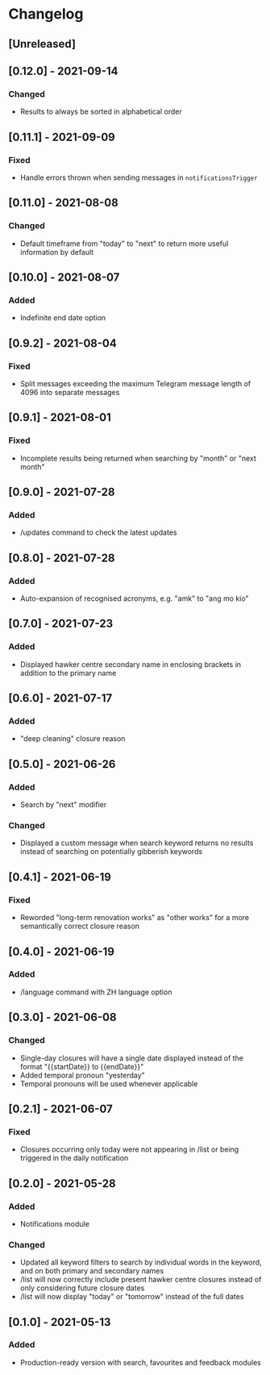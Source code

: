 # Changelog

## [Unreleased]

## [0.12.0] - 2021-09-14

### Changed

- Results to always be sorted in alphabetical order

## [0.11.1] - 2021-09-09

### Fixed

- Handle errors thrown when sending messages in `notificationsTrigger`

## [0.11.0] - 2021-08-08

### Changed

- Default timeframe from "today" to "next" to return more useful information by default

## [0.10.0] - 2021-08-07

### Added

- Indefinite end date option

## [0.9.2] - 2021-08-04

### Fixed

- Split messages exceeding the maximum Telegram message length of 4096 into separate messages

## [0.9.1] - 2021-08-01

### Fixed

- Incomplete results being returned when searching by "month" or "next month"

## [0.9.0] - 2021-07-28

### Added

- /updates command to check the latest updates

## [0.8.0] - 2021-07-28

### Added

- Auto-expansion of recognised acronyms, e.g. "amk" to "ang mo kio"

## [0.7.0] - 2021-07-23

### Added

- Displayed hawker centre secondary name in enclosing brackets in addition to the primary name

## [0.6.0] - 2021-07-17

### Added

- "deep cleaning" closure reason

## [0.5.0] - 2021-06-26

### Added

- Search by "next" modifier

### Changed

- Displayed a custom message when search keyword returns no results instead of searching on potentially gibberish keywords

## [0.4.1] - 2021-06-19

### Fixed

- Reworded "long-term renovation works" as "other works" for a more semantically correct closure reason

## [0.4.0] - 2021-06-19

### Added

- /language command with ZH language option

## [0.3.0] - 2021-06-08

### Changed

- Single-day closures will have a single date displayed instead of the format "{{startDate}} to {{endDate}}"
- Added temporal pronoun "yesterday"
- Temporal pronouns will be used whenever applicable

## [0.2.1] - 2021-06-07

### Fixed

- Closures occurring only today were not appearing in /list or being triggered in the daily notification

## [0.2.0] - 2021-05-28

### Added

- Notifications module

### Changed

- Updated all keyword filters to search by individual words in the keyword, and on both primary and secondary names
- /list will now correctly include present hawker centre closures instead of only considering future closure dates
- /list will now display "today" or "tomorrow" instead of the full dates

## [0.1.0] - 2021-05-13

### Added

- Production-ready version with search, favourites and feedback modules
